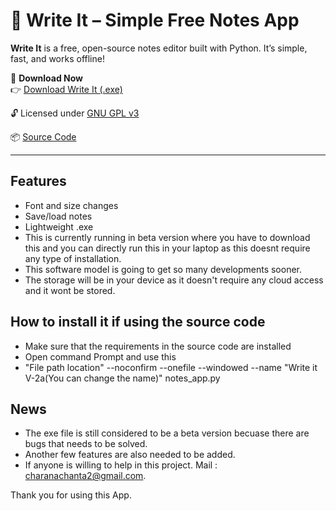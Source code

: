 # 📝 Write It – Simple Free Notes App

**Write It** is a free, open-source notes editor built with Python. It’s simple, fast, and works offline!

🔽 **Download Now**  
👉 [Download Write It (.exe)](https://drive.google.com/file/d/188bg6_MJTYIb-riLlE5Zc6w7UE8Og5hB/view?usp=sharing)

🔓 Licensed under [GNU GPL v3](LICENSE)

📦 [Source Code](https://github.com/charan2717/Open-Source)

---

## Features
- Font and size changes
- Save/load notes
- Lightweight .exe
- This is currently running in beta version where you have to download this and you can directly run this in your laptop as this doesnt require any type of installation.
- This software model is going to get so many developments sooner.
- The storage will be in your device as it doesn't require any cloud access and it wont be stored.

## How to install it if using the source code

- Make sure that the requirements in the source code are installed
- Open command Prompt and use this
- "File path location" --noconfirm --onefile --windowed --name "Write it V-2a(You can change the name)" notes_app.py

## News

- The exe file is still considered to be a beta version becuase there are bugs that needs to be solved.
- Another few features are also needed to be added.
- If anyone is willing to help in this project. Mail : charanachanta2@gmail.com.

Thank you for using this App.
